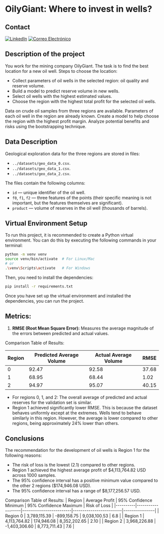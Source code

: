 # OilyGiant: Where to invest in wells?

## Contact
[![LinkedIn](https://img.shields.io/badge/LinkedIn-0077B5?style=for-the-badge&logo=linkedin&logoColor=white)](https://www.linkedin.com/in/andres946/)
[![Correo Electrónico](https://img.shields.io/badge/Correo%20Electrónico-andresgvelasquez8@gmail.com-red?style=for-the-badge&logo=mail.ru)](mailto:andresgvelasquez8@gmail.com) 

## Description of the project

You work for the mining company OilyGiant. The task is to find the best location for a new oil well.
Steps to choose the location:

- Collect parameters of oil wells in the selected region: oil quality and reserve volume.
- Build a model to predict reserve volume in new wells.
- Select oil wells with the highest estimated values.
- Choose the region with the highest total profit for the selected oil wells.

Data on crude oil samples from three regions are available. Parameters of each oil well in the region are already known. Create a model to help choose the region with the highest profit margin. Analyze potential benefits and risks using the bootstrapping technique.

## Data Description

Geological exploration data for the three regions are stored in files:

- `../datasets/geo_data_0.csv`.
- `../datasets/geo_data_1.csv`.
- `../datasets/geo_data_2.csv`.

The files contain the following columns:

- `id` — unique identifier of the oil well.
- `f0`, `f1`, `f2` — three features of the points (their specific meaning is not important, but the features themselves are significant).
- `product` — volume of reserves in the oil well (thousands of barrels).

## Virtual Environment Setup

To run this project, it is recommended to create a Python virtual environment. You can do this by executing the following commands in your terminal:

```bash
python -m venv venv
source venv/bin/activate  # For Linux/Mac
# or
.\venv\Scripts\activate   # For Windows
```

Then, you need to install the dependencies:

```bash
pip install -r requirements.txt
```
Once you have set up the virtual environment and installed the dependencies, you can run the project.

## Metrics:

1. **RMSE (Root Mean Square Error):** Measures the average magnitude of the errors between predicted and actual values.

Comparison Table of Results:

| Region | Predicted Average Volume | Actual Average Volume | RMSE  |
| ------ | ------------------------ | --------------------- | ----- |
|   0    |          92.47           |         92.58         | 37.68 |
|   1    |          68.95           |         68.44         |  1.02 |
|   2    |          94.97           |         95.07         | 40.15 |

- For regions 0, 1, and 2: The overall average of predicted and actual reserves for the validation set is similar.
- Region 1 achieved significantly lower RMSE. This is because the dataset behaves uniformly except at the extremes. Wells tend to behave similarly in this region. However, the average is lower compared to other regions, being approximately 24% lower than others.

## Conclusions

The recommendation for the development of oil wells is Region 1 for the following reasons:

- The risk of loss is the lowest (2.1) compared to other regions.
- Region 1 achieved the highest average profit of $4,113,764.82 USD across 1000 samples.
- The 95% confidence interval has a positive minimum value compared to the other 2 regions ($174,946.08 USD).
- The 95% confidence interval has a range of $8,177,256.57 USD.


Comparison Table of Results:
| Region   | Average Profit    |  95% Confidence Minimum |  95% Confidence Maximum | Risk of Loss   |
|----------|-------------------|-------------------------|-------------------------|----------------|
| Region 0 |     3,789,115.39  |      -899,158.75        |       9,038,100.53      |       6.8      |
| Region 1 |     4,113,764.82  |        174,946.08       |       8,352,202.65      |       2.10     |
| Region 2 |     3,968,226.88  |     -1,403,306.60       |       8,773,711.43      |       7.6      |
